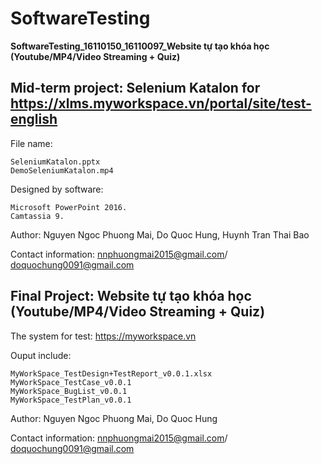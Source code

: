 # SoftwareTesting
**SoftwareTesting_16110150_16110097_Website tự tạo khóa học (Youtube/MP4/Video Streaming + Quiz)**

## Mid-term project: Selenium Katalon for https://xlms.myworkspace.vn/portal/site/test-english
File name:
```
SeleniumKatalon.pptx
DemoSeleniumKatalon.mp4
```
Designed by software:
```
Microsoft PowerPoint 2016.
Camtassia 9.
```
Author: Nguyen Ngoc Phuong Mai, Do Quoc Hung, Huynh Tran Thai Bao

Contact information: nnphuongmai2015@gmail.com/ doquochung0091@gmail.com

## Final Project: Website tự tạo khóa học (Youtube/MP4/Video Streaming + Quiz)
The system for test: https://myworkspace.vn

Ouput include:
```
MyWorkSpace_TestDesign+TestReport_v0.0.1.xlsx
MyWorkSpace_TestCase_v0.0.1
MyWorkSpace_BugList_v0.0.1
MyWorkSpace_TestPlan_v0.0.1
```

Author: Nguyen Ngoc Phuong Mai, Do Quoc Hung

Contact information: nnphuongmai2015@gmail.com/ doquochung0091@gmail.com
